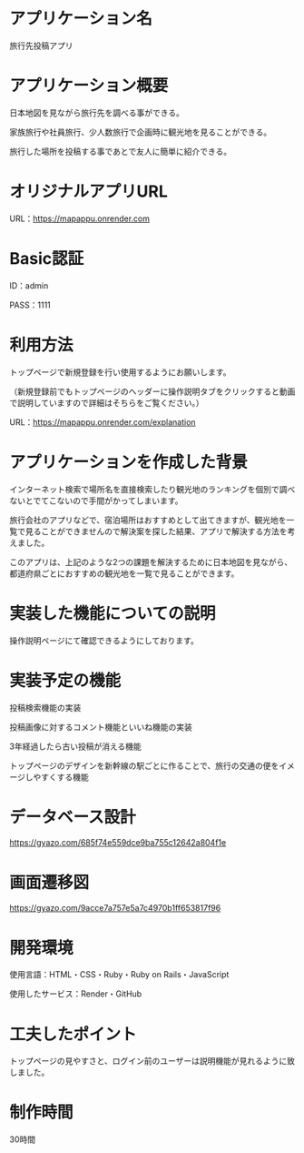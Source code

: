 # アプリケーション名
  旅行先投稿アプリ

# アプリケーション概要	
  日本地図を見ながら旅行先を調べる事ができる。

  家族旅行や社員旅行、少人数旅行で企画時に観光地を見ることができる。

  旅行した場所を投稿する事であとで友人に簡単に紹介できる。

# オリジナルアプリURL	
  URL：https://mapappu.onrender.com

# Basic認証　
  ID：admin

  PASS：1111

# 利用方法	
トップページで新規登録を行い使用するようにお願いします。

（新規登録前でもトップページのヘッダーに操作説明タブをクリックすると動画で説明していますので詳細はそちらをご覧ください。）

 URL：https://mapappu.onrender.com/explanation

# アプリケーションを作成した背景	
  インターネット検索で場所名を直接検索したり観光地のランキングを個別で調べないとでてこないので手間がかってしまいます。
  
   旅行会社のアプリなどで、宿泊場所はおすすめとして出てきますが、観光地を一覧で見ることができませんので解決案を探した結果、アプリで解決する方法を考えました。
   
   このアプリは、上記のような2つの課題を解決するために日本地図を見ながら、都道府県ごとにおすすめの観光地を一覧で見ることができます。


# 実装した機能についての説明
  操作説明ページにて確認できるようにしております。

# 実装予定の機能	
 投稿検索機能の実装

 投稿画像に対するコメント機能といいね機能の実装

 3年経過したら古い投稿が消える機能

 トップページのデザインを新幹線の駅ごとに作ることで、旅行の交通の便をイメージしやすくする機能

# データベース設計
https://gyazo.com/685f74e559dce9ba755c12642a804f1e

# 画面遷移図
https://gyazo.com/9acce7a757e5a7c4970b1ff653817f96

# 開発環境
使用言語：HTML・CSS・Ruby・Ruby on Rails・JavaScript

使用したサービス：Render・GitHub

# 工夫したポイント
トップページの見やすさと、ログイン前のユーザーは説明機能が見れるように致しました。

# 制作時間
30時間

